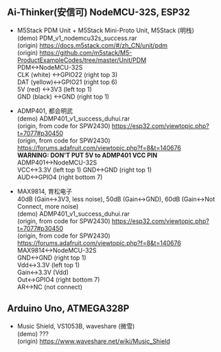 ## Ai-Thinker(安信可) NodeMCU-32S, ESP32  
* M5Stack PDM Unit + M5Stack Mini-Proto Unit, M5Stack (明栈)      
(demo) PDM_v1_nodemcu32s_success.rar    
(origin) https://docs.m5stack.com/#/zh_CN/unit/pdm  
(origin) https://github.com/m5stack/M5-ProductExampleCodes/tree/master/Unit/PDM  
PDM<->NodeMCU-32S  
CLK (white) <->GPIO22 (right top 3)  
DAT (yellow)<->GPIO21 (right top 6)  
5V  (red)   <->3V3    (left top 1)  
GND (black) <->GND    (right top 1)  

* ADMP401, 都会明武  
(demo) ADMP401_v1_success_duhui.rar  
(origin, from code for SPW2430) https://esp32.com/viewtopic.php?t=7077#p30450  
(origin, from code for SPW2430) https://forums.adafruit.com/viewtopic.php?f=8&t=140676  
**WARNING: DON'T PUT 5V to ADMP401 VCC PIN**  
ADMP401<->NodeMCU-32S  
VCC<->3.3V  (left top 1) 
GND<->GND   (right top 1)  
AUD<->GPIO4 (right bottom 7)  

* MAX9814, 育松电子    
40dB (Gain<->3V3, less noise), 50dB (Gain<->GND), 60dB (Gain<->Not Connect, more noise)    
(demo) ADMP401_v1_success_duhui.rar  
(origin, from code for SPW2430) https://esp32.com/viewtopic.php?t=7077#p30450  
(origin, from code for SPW2430) https://forums.adafruit.com/viewtopic.php?f=8&t=140676  
MAX9814<->NodeMCU-32S  
GND<->GND   (right top 1)  
Vdd<->3.3V  (left top 1)  
Gain<->3.3V (Vdd)  
Out<->GPIO4 (right bottom 7)  
AR<->NC (not connect)    

## Arduino Uno, ATMEGA328P  
* Music Shield, VS1053B, waveshare (微雪)  
(demo) ???  
(origin) https://www.waveshare.net/wiki/Music_Shield  
